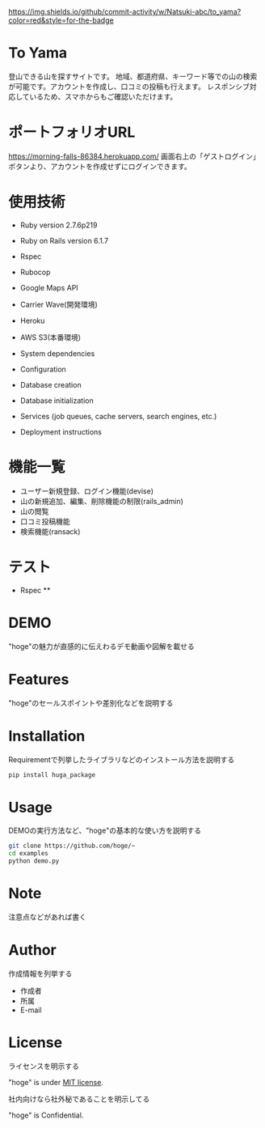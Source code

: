 https://img.shields.io/github/commit-activity/w/Natsuki-abc/to_yama?color=red&style=for-the-badge

# To Yama

登山できる山を探すサイトです。
地域、都道府県、キーワード等での山の検索が可能です。アカウントを作成し、口コミの投稿も行えます。
レスポンシブ対応しているため、スマホからもご確認いただけます。

# ポートフォリオURL

<https://morning-falls-86384.herokuapp.com/>
画面右上の「ゲストログイン」ボタンより、アカウントを作成せずにログインできます。

# 使用技術

* Ruby version 2.7.6p219

* Ruby on Rails version 6.1.7

* Rspec

* Rubocop

* Google Maps API

* Carrier Wave(開発環境)

* Heroku

* AWS S3(本番環境)

* System dependencies

* Configuration

* Database creation

* Database initialization

* Services (job queues, cache servers, search engines, etc.)

* Deployment instructions

# 機能一覧

* ユーザー新規登録、ログイン機能(devise)
* 山の新規追加、編集、削除機能の制限(rails_admin)
* 山の閲覧
* 口コミ投稿機能
* 検索機能(ransack)

# テスト

* Rspec
** 

# DEMO

"hoge"の魅力が直感的に伝えわるデモ動画や図解を載せる

# Features

"hoge"のセールスポイントや差別化などを説明する

# Installation

Requirementで列挙したライブラリなどのインストール方法を説明する

```bash
pip install huga_package
```

# Usage

DEMOの実行方法など、"hoge"の基本的な使い方を説明する

```bash
git clone https://github.com/hoge/~
cd examples
python demo.py
```

# Note

注意点などがあれば書く

# Author

作成情報を列挙する

* 作成者
* 所属
* E-mail

# License
ライセンスを明示する

"hoge" is under [MIT license](https://en.wikipedia.org/wiki/MIT_License).

社内向けなら社外秘であることを明示してる

"hoge" is Confidential.
